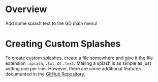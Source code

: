 # Overview
Add some splash text to the GD main menu!

# Creating Custom Splashes
To create custom splashes, create a file somewhere and give it
the file extension `.splash`, `.txt`, or `.text`. Making a splash
is as simple as just writing one per line. However, there are some
additional features documented in the [GitHub Repository](https://github.com/AlphiiGD/Splash-Text).